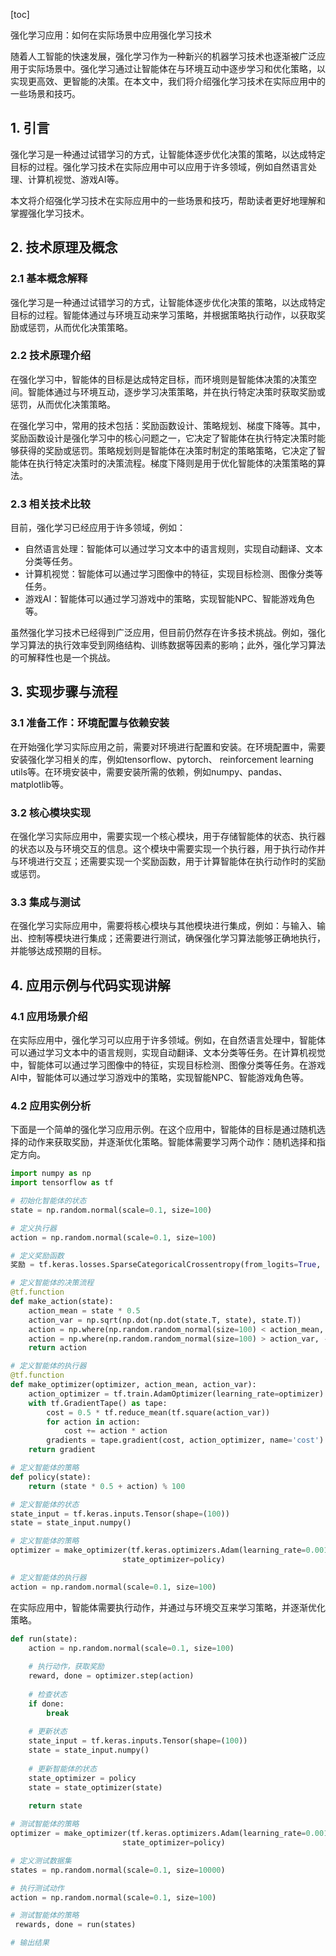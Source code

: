 
[toc]                    
                
                
强化学习应用：如何在实际场景中应用强化学习技术

随着人工智能的快速发展，强化学习作为一种新兴的机器学习技术也逐渐被广泛应用于实际场景中。强化学习通过让智能体在与环境互动中逐步学习和优化策略，以实现更高效、更智能的决策。在本文中，我们将介绍强化学习技术在实际应用中的一些场景和技巧。

## 1. 引言

强化学习是一种通过试错学习的方式，让智能体逐步优化决策的策略，以达成特定目标的过程。强化学习技术在实际应用中可以应用于许多领域，例如自然语言处理、计算机视觉、游戏AI等。

本文将介绍强化学习技术在实际应用中的一些场景和技巧，帮助读者更好地理解和掌握强化学习技术。

## 2. 技术原理及概念

### 2.1 基本概念解释

强化学习是一种通过试错学习的方式，让智能体逐步优化决策的策略，以达成特定目标的过程。智能体通过与环境互动来学习策略，并根据策略执行动作，以获取奖励或惩罚，从而优化决策策略。

### 2.2 技术原理介绍

在强化学习中，智能体的目标是达成特定目标，而环境则是智能体决策的决策空间。智能体通过与环境互动，逐步学习决策策略，并在执行特定决策时获取奖励或惩罚，从而优化决策策略。

在强化学习中，常用的技术包括：奖励函数设计、策略规划、梯度下降等。其中，奖励函数设计是强化学习中的核心问题之一，它决定了智能体在执行特定决策时能够获得的奖励或惩罚。策略规划则是智能体在决策时制定的策略策略，它决定了智能体在执行特定决策时的决策流程。梯度下降则是用于优化智能体的决策策略的算法。

### 2.3 相关技术比较

目前，强化学习已经应用于许多领域，例如：

- 自然语言处理：智能体可以通过学习文本中的语言规则，实现自动翻译、文本分类等任务。
- 计算机视觉：智能体可以通过学习图像中的特征，实现目标检测、图像分类等任务。
- 游戏AI：智能体可以通过学习游戏中的策略，实现智能NPC、智能游戏角色等。

虽然强化学习技术已经得到广泛应用，但目前仍然存在许多技术挑战。例如，强化学习算法的执行效率受到网络结构、训练数据等因素的影响；此外，强化学习算法的可解释性也是一个挑战。

## 3. 实现步骤与流程

### 3.1 准备工作：环境配置与依赖安装

在开始强化学习实际应用之前，需要对环境进行配置和安装。在环境配置中，需要安装强化学习相关的库，例如tensorflow、pytorch、 reinforcement learning utils等。在环境安装中，需要安装所需的依赖，例如numpy、pandas、matplotlib等。

### 3.2 核心模块实现

在强化学习实际应用中，需要实现一个核心模块，用于存储智能体的状态、执行器的状态以及与环境交互的信息。这个模块中需要实现一个执行器，用于执行动作并与环境进行交互；还需要实现一个奖励函数，用于计算智能体在执行动作时的奖励或惩罚。

### 3.3 集成与测试

在强化学习实际应用中，需要将核心模块与其他模块进行集成，例如：与输入、输出、控制等模块进行集成；还需要进行测试，确保强化学习算法能够正确地执行，并能够达成预期的目标。

## 4. 应用示例与代码实现讲解

### 4.1 应用场景介绍

在实际应用中，强化学习可以应用于许多领域。例如，在自然语言处理中，智能体可以通过学习文本中的语言规则，实现自动翻译、文本分类等任务。在计算机视觉中，智能体可以通过学习图像中的特征，实现目标检测、图像分类等任务。在游戏AI中，智能体可以通过学习游戏中的策略，实现智能NPC、智能游戏角色等。

### 4.2 应用实例分析

下面是一个简单的强化学习应用示例。在这个应用中，智能体的目标是通过随机选择的动作来获取奖励，并逐渐优化策略。智能体需要学习两个动作：随机选择和指定方向。

```python
import numpy as np
import tensorflow as tf

# 初始化智能体的状态
state = np.random.normal(scale=0.1, size=100)

# 定义执行器
action = np.random.normal(scale=0.1, size=100)

# 定义奖励函数
奖励 = tf.keras.losses.SparseCategoricalCrossentropy(from_logits=True, label_predictive_func=tf.keras.predict)

# 定义智能体的决策流程
@tf.function
def make_action(state):
    action_mean = state * 0.5
    action_var = np.sqrt(np.dot(np.dot(state.T, state), state.T))
    action = np.where(np.random.random_normal(size=100) < action_mean, 1, 0)
    action = np.where(np.random.random_normal(size=100) > action_var, -action_var, action_mean)
    return action

# 定义智能体的执行器
@tf.function
def make_optimizer(optimizer, action_mean, action_var):
    action_optimizer = tf.train.AdamOptimizer(learning_rate=optimizer)
    with tf.GradientTape() as tape:
        cost = 0.5 * tf.reduce_mean(tf.square(action_var))
        for action in action:
            cost += action * action
        gradients = tape.gradient(cost, action_optimizer, name='cost')
    return gradient

# 定义智能体的策略
def policy(state):
    return (state * 0.5 + action) % 100

# 定义智能体的状态
state_input = tf.keras.inputs.Tensor(shape=(100))
state = state_input.numpy()

# 定义智能体的策略
optimizer = make_optimizer(tf.keras.optimizers.Adam(learning_rate=0.001),
                         state_optimizer=policy)

# 定义智能体的执行器
action = np.random.normal(scale=0.1, size=100)
```

在实际应用中，智能体需要执行动作，并通过与环境交互来学习策略，并逐渐优化策略。

```python
def run(state):
    action = np.random.normal(scale=0.1, size=100)
    
    # 执行动作，获取奖励
    reward, done = optimizer.step(action)
    
    # 检查状态
    if done:
        break
    
    # 更新状态
    state_input = tf.keras.inputs.Tensor(shape=(100))
    state = state_input.numpy()
    
    # 更新智能体的状态
    state_optimizer = policy
    state = state_optimizer(state)
    
    return state

# 测试智能体的策略
optimizer = make_optimizer(tf.keras.optimizers.Adam(learning_rate=0.001),
                         state_optimizer=policy)

# 定义测试数据集
states = np.random.normal(scale=0.1, size=10000)

# 执行测试动作
action = np.random.normal(scale=0.1, size=100)

# 测试智能体的策略
 rewards, done = run(states)

# 输出结果

